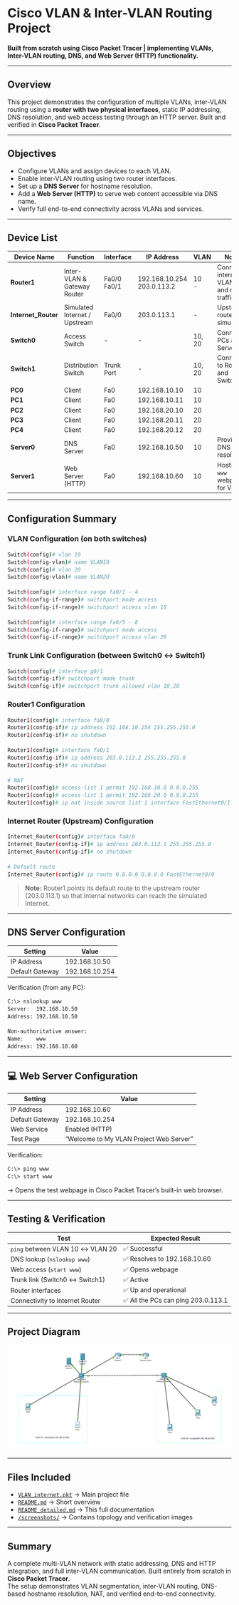 # Cisco VLAN & Inter-VLAN Routing Project

**Built from scratch using Cisco Packet Tracer | implementing VLANs, Inter-VLAN routing, DNS, and Web Server (HTTP) functionality.**

---

## Overview

This project demonstrates the configuration of multiple VLANs, inter-VLAN routing using a **router with two physical interfaces**, static IP addressing, DNS resolution, and web access testing through an HTTP server. Built and verified in **Cisco Packet Tracer**.

---

## Objectives

- Configure VLANs and assign devices to each VLAN.  
- Enable inter-VLAN routing using two router interfaces.  
- Set up a **DNS Server** for hostname resolution.  
- Add a **Web Server (HTTP)** to serve web content accessible via DNS name.  
- Verify full end-to-end connectivity across VLANs and services.

---

## Device List

| Device Name | Function | Interface | IP Address | VLAN | Notes |
|--------------|-----------|------------|-------------|-------|--------|
| **Router1** | Inter-VLAN & Gateway Router | Fa0/0<br>Fa0/1 | 192.168.10.254<br>203.0.113.2 | 10<br>- | Connects internal VLANs and routes traffic |
| **Internet_Router** | Simulated Internet / Upstream | Fa0/0 | 203.0.113.1 | - | Upstream router (ISP simulation) |
| **Switch0** | Access Switch | - | - | 10, 20 | Connects PCs and Servers |
| **Switch1** | Distribution Switch | Trunk Port | - | 10, 20 | Connects to Router1 and Switch0 |
| **PC0** | Client | Fa0 | 192.168.10.10 | 10 |  |
| **PC1** | Client | Fa0 | 192.168.10.11 | 10 |  |
| **PC2** | Client | Fa0 | 192.168.20.10 | 20 |  |
| **PC3** | Client | Fa0 | 192.168.20.11 | 20 |  |
| **PC4** | Client | Fa0 | 192.168.20.12 | 20 |  |
| **Server0** | DNS Server | Fa0 | 192.168.10.50 | 10 | Provides DNS name resolution |
| **Server1** | Web Server (HTTP) | Fa0 | 192.168.10.60 | 10 | Hosts the `www` webpage for VLANs |

---

## Configuration Summary

### VLAN Configuration (on both switches)
```bash
Switch(config)# vlan 10
Switch(config-vlan)# name VLAN10
Switch(config)# vlan 20
Switch(config-vlan)# name VLAN20

Switch(config)# interface range fa0/1 - 4
Switch(config-if-range)# switchport mode access
Switch(config-if-range)# switchport access vlan 10

Switch(config)# interface range fa0/5 - 8
Switch(config-if-range)# switchport mode access
Switch(config-if-range)# switchport access vlan 20
```

### Trunk Link Configuration (between Switch0 ↔ Switch1)
```bash
Switch(config)# interface g0/1
Switch(config-if)# switchport mode trunk
Switch(config-if)# switchport trunk allowed vlan 10,20
```

### Router1 Configuration
```bash
Router1(config)# interface fa0/0
Router1(config-if)# ip address 192.168.10.254 255.255.255.0
Router1(config-if)# no shutdown

Router1(config)# interface fa0/1
Router1(config-if)# ip address 203.0.113.2 255.255.255.0
Router1(config-if)# no shutdown

# NAT 
Router1(config)# access-list 1 permit 192.168.10.0 0.0.0.255
Router1(config)# access-list 1 permit 192.168.20.0 0.0.0.255
Router1(config)# ip nat inside source list 1 interface FastEthernet0/1 overload
```

### Internet Router (Upstream) Configuration
```bash
Internet_Router(config)# interface fa0/0
Internet_Router(config-if)# ip address 203.0.113.1 255.255.255.0
Internet_Router(config-if)# no shutdown

# Default route 
Internet_Router(config)# ip route 0.0.0.0 0.0.0.0 FastEthernet0/0
```

> **Note:** Router1 points its default route to the upstream router (203.0.113.1) so that internal networks can reach the simulated Internet.

---

## DNS Server Configuration

| Setting | Value |
|----------|--------|
| IP Address | 192.168.10.50 |
| Default Gateway | 192.168.10.254 |

Verification (from any PC):
```bash
C:\> nslookup www
Server:  192.168.10.50
Address: 192.168.10.50

Non-authoritative answer:
Name:    www
Address: 192.168.10.60
```

---

## 💻 Web Server Configuration

| Setting | Value |
|----------|--------|
| IP Address | 192.168.10.60 |
| Default Gateway | 192.168.10.254 |
| Web Service | Enabled (HTTP) |
| Test Page | “Welcome to My VLAN Project Web Server” |

Verification:
```bash
C:\> ping www
C:\> start www
```
→ Opens the test webpage in Cisco Packet Tracer’s built-in web browser.

---

## Testing & Verification

| Test | Expected Result |
|------|------------------|
| `ping` between VLAN 10 ↔ VLAN 20 | ✅ Successful |
| DNS lookup (`nslookup www`) | ✅ Resolves to 192.168.10.60 |
| Web access (`start www`) | ✅ Opens webpage |
| Trunk link (Switch0 ↔ Switch1) | ✅ Active |
| Router interfaces | ✅ Up and operational |
| Connectivity to Internet Router | ✅ All the PCs can ping 203.0.113.1 |

---

## Project Diagram
![Network Topology](./topology_overview.png)

---

## Files Included

- [`VLAN_internet.pkt`](./VLAN_internet.pkt) → Main project file  
- [`README.md`](./README.md) → Short overview  
- [`README_detailed.md`](./README_detailed.md) → This full documentation  
- [`/screenshots/`](./screenshots) → Contains topology and verification images  

---

## Summary

A complete multi-VLAN network with static addressing, DNS and HTTP integration, and full inter-VLAN communication. Built entirely from scratch in **Cisco Packet Tracer**.  
The setup demonstrates VLAN segmentation, inter-VLAN routing, DNS-based hostname resolution, NAT, and verified end-to-end connectivity.
